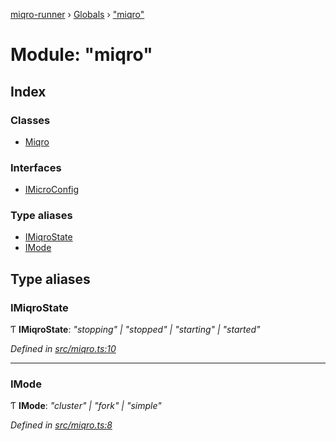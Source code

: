 [miqro-runner](../README.md) › [Globals](../globals.md) › ["miqro"](_miqro_.md)

# Module: "miqro"

## Index

### Classes

* [Miqro](../classes/_miqro_.miqro.md)

### Interfaces

* [IMicroConfig](../interfaces/_miqro_.imicroconfig.md)

### Type aliases

* [IMiqroState](_miqro_.md#imiqrostate)
* [IMode](_miqro_.md#imode)

## Type aliases

###  IMiqroState

Ƭ **IMiqroState**: *"stopping" | "stopped" | "starting" | "started"*

*Defined in [src/miqro.ts:10](https://github.com/claukers/miqro-runner/blob/0ec0b40/src/miqro.ts#L10)*

___

###  IMode

Ƭ **IMode**: *"cluster" | "fork" | "simple"*

*Defined in [src/miqro.ts:8](https://github.com/claukers/miqro-runner/blob/0ec0b40/src/miqro.ts#L8)*
